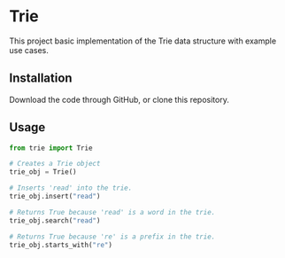 # Trie

This project basic implementation of the Trie data structure with example use cases.

## Installation

Download the code through GitHub, or clone this repository.

## Usage

```python
from trie import Trie

# Creates a Trie object
trie_obj = Trie()

# Inserts 'read' into the trie.
trie_obj.insert("read")

# Returns True because 'read' is a word in the trie.
trie_obj.search("read")

# Returns True because 're' is a prefix in the trie.
trie_obj.starts_with("re")
```
